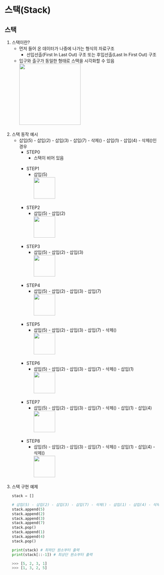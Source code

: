 # 스택(Stack)

## 스택
1. 스택이란?
    - 먼저 들어 온 데이터가 나중에 나가는 형식의 자료구조
        - 선입선출(First In Last Out) 구조 또는 후입선출(Last In First Out) 구조
    - 입구와 출구가 동일한 형태로 스택을 시각화할 수 있음<br>
        <img src="https://img1.daumcdn.net/thumb/R1280x0/?scode=mtistory2&fname=https%3A%2F%2Fblog.kakaocdn.net%2Fdn%2FbtDNt3%2FbtqJWSyEDGK%2F6JzeVg28YSVxtcvH5y63LK%2Fimg.png" height="200"></img><br><br>
2. 스택 동작 예시
    - 삽입(5) - 삽입(2) - 삽입(3) - 삽입(7) - 삭제() - 삽입(1) - 삽입(4) - 삭제()인 경우
        - STEP0
            - 스택이 비어 있음<br><br>
        - STEP1
            - 삽입(5)<br>
            <img src="https://img1.daumcdn.net/thumb/R1280x0/?scode=mtistory2&fname=https%3A%2F%2Fblog.kakaocdn.net%2Fdn%2Fk3IHQ%2FbtqJ8e7tmPg%2FBroUO013adz5rKJ5htPaeK%2Fimg.png" height="70"></img><br><br>
        - STEP2
            - 삽입(5) - 삽입(2)<br>
            <img src="https://img1.daumcdn.net/thumb/R1280x0/?scode=mtistory2&fname=https%3A%2F%2Fblog.kakaocdn.net%2Fdn%2FmhIEn%2FbtqJZnLDKoy%2Fryn0XNWrLbBBXbVCkyvufK%2Fimg.png" height="70"></img><br><br>
        - STEP3
            - 삽입(5) - 삽입(2) - 삽입(3)<br>
            <img src="https://img1.daumcdn.net/thumb/R1280x0/?scode=mtistory2&fname=https%3A%2F%2Fblog.kakaocdn.net%2Fdn%2FcIPs2g%2FbtqJ1LL0DHW%2FDv957MtAkgnp2a7OvXRBQK%2Fimg.png" height="70"></img><br><br>
        - STEP4
            - 삽입(5) - 삽입(2) - 삽입(3) - 삽입(7)<br>
            <img src="https://img1.daumcdn.net/thumb/R1280x0/?scode=mtistory2&fname=https%3A%2F%2Fblog.kakaocdn.net%2Fdn%2FBHgqe%2FbtqJXU32RKb%2F8p2cvhZKu3gtJ3djp8E55k%2Fimg.png" height="70"></img><br><br>
        - STEP5
            - 삽입(5) - 삽입(2) - 삽입(3) - 삽입(7) - 삭제()<br>
            <img src="https://img1.daumcdn.net/thumb/R1280x0/?scode=mtistory2&fname=https%3A%2F%2Fblog.kakaocdn.net%2Fdn%2FdFiXau%2FbtqJ8fL8WdM%2FTzZpcZBRo4EkzGKN1OHDyK%2Fimg.png" height="70"></img><br><br>
        - STEP6
            - 삽입(5) - 삽입(2) - 삽입(3) - 삽입(7) - 삭제() - 삽입(1)<br>
            <img src="https://img1.daumcdn.net/thumb/R1280x0/?scode=mtistory2&fname=https%3A%2F%2Fblog.kakaocdn.net%2Fdn%2FcaFFHX%2FbtqJ6cIPDYh%2FFlGCPw2MVDpKliQLj8KVI0%2Fimg.png" height="70"></img><br><br>
        - STEP7
            - 삽입(5) - 삽입(2) - 삽입(3) - 삽입(7) - 삭제() - 삽입(1) - 삽입(4)<br>
            <img src="https://img1.daumcdn.net/thumb/R1280x0/?scode=mtistory2&fname=https%3A%2F%2Fblog.kakaocdn.net%2Fdn%2FuMlSb%2FbtqJ3iiyPov%2Fu74n4Q6gKdDhPDU0B13Mwk%2Fimg.png" height="70"></img><br><br>
        - STEP8
            - 삽입(5) - 삽입(2) - 삽입(3) - 삽입(7) - 삭제() - 삽입(1) - 삽입(4) - 삭제()<br>
            <img src="https://img1.daumcdn.net/thumb/R1280x0/?scode=mtistory2&fname=https%3A%2F%2Fblog.kakaocdn.net%2Fdn%2FbGKr0p%2FbtqJ0oQ5RZ1%2FpFskJvv8L7Z66ZPa6WtUW1%2Fimg.png" height="70"></img><br><br>
3. 스택 구현 예제
    ```python
    stack = []

    # 삽입(5) - 삽입(2) - 삽입(3) - 삽입(7) - 삭제() - 삽입(1) - 삽입(4) - 삭제()
    stack.append(5)
    stack.append(2)
    stack.append(3)
    stack.append(7)
    stack.pop()
    stack.append(1)
    stack.append(4)
    stack.pop()

    print(stack) # 최하단 원소부터 출력
    print(stack[::-1]) # 최상단 원소부터 출력

    >>> [5, 2, 3, 1]
    >>> [1, 3, 2, 5]
    ```